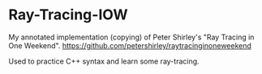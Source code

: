 # Ray-Tracing-IOW

My annotated implementation (copying) of Peter Shirley's "Ray Tracing in One Weekend". https://github.com/petershirley/raytracinginoneweekend

Used to practice C++ syntax and learn some ray-tracing.

